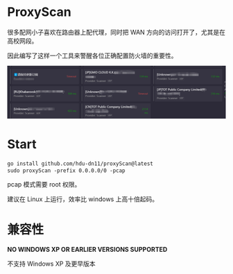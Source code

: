 # ProxyScan

很多配网小子喜欢在路由器上配代理，同时把 WAN 方向的访问打开了，尤其是在高校网段。

因此编写了这样一个工具来警醒各位正确配置防火墙的重要性。

![output.png](./output.png)

# Start

```shell
go install github.com/hdu-dn11/proxyScan@latest
sudo proxyScan -prefix 0.0.0.0/0 -pcap
```

pcap 模式需要 root 权限。

建议在 Linux 上运行，效率比 windows 上高十倍起码。

# 兼容性

**NO WINDOWS XP OR EARLIER VERSIONS SUPPORTED**

不支持 Windows XP 及更早版本
